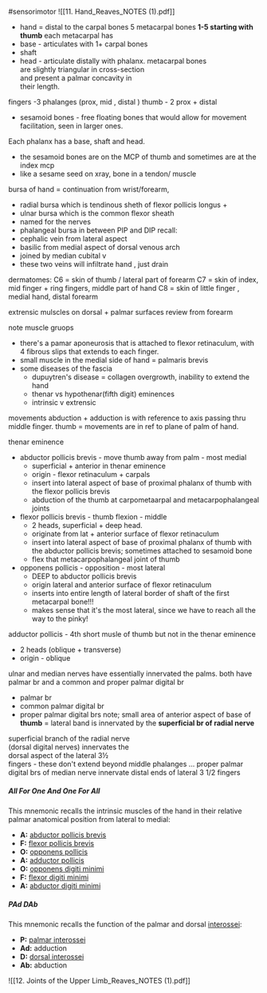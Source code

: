 #sensorimotor 
![[11. Hand_Reaves_NOTES (1).pdf]]
- hand = distal to the carpal bones
5 metacarpal bones **1-5 starting with thumb** 
each metacarpal has 
- base - articulates with 1+ carpal bones 
- shaft
- head - articulate distally with phalanx. 
metacarpal bones  
are slightly triangular in cross-section  
and present a palmar concavity in  
their length.

fingers -3 phalanges (prox, mid , distal )
thumb - 2 prox + distal 
- sesamoid bones - free floating bones that would allow for movement facilitation, seen in larger ones. 

Each phalanx has a base, shaft and head.
- the sesamoid bones are on the MCP of thumb and sometimes are at the index mcp 
- like a sesame seed on xray, bone in a tendon/ muscle 

bursa of hand = continuation from wrist/forearm, 
- radial bursa which is tendinous sheth of flexor pollicis longus +
- ulnar bursa which is the common flexor sheath 
- named for the nerves
- phalangeal bursa in between PIP and DIP 
recall: 
- cephalic vein from lateral aspect
- basilic from medial aspect of dorsal venous arch 
- joined by median cubital v 
- these two veins will infiltrate hand , just drain 

dermatomes:
C6 = skin of thumb  / lateral part of forearm 
C7 = skin of index, mid finger + ring fingers, middle part of hand
C8 = skin of little finger , medial hand, distal forearm 

extrensic mulscles on dorsal + palmar surfaces review from forearm 

note muscle gruops
- there's a pamar aponeurosis that is attached to flexor retinaculum, with 4 fibrous slips that extends to each finger. 
- small muscle in the medial side of hand = palmaris brevis 
- some diseases of the fascia
	- dupuytren's disease = collagen overgrowth, inability to extend the hand
	- thenar vs hypothenar(fifth digit) eminences
	- intrinsic v extrensic 

movements
abduction + adduction is with reference to axis passing thru middle finger. 
thumb = movements are in ref to plane of palm of hand. 

thenar eminence
- abductor pollicis brevis - move thumb away from palm - most medial
	- superficial + anterior in thenar eminence
	- origin - flexor retinaculum + carpals
	- insert into lateral aspect of base of proximal phalanx of thumb with the flexor pollicis brevis
	- abduction of the thumb at carpometaarpal and metacarpophalangeal joints 
- flexor pollicis brevis - thumb flexion - middle 
	- 2 heads, superficial + deep head. 
	- originate from lat + anterior surface of flexor retinaculum 
	- insert into lateral aspect of base of proximal phalanx of thumb with the abductor pollicis brevis; sometimes attached to sesamoid bone 
	- flex that metacarpophalangeal joint of thumb 
- opponens pollicis - opposition - most lateral 
	- DEEP to abductor pollicis brevis
	- origin lateral and anterior surface of flexor retinaculum 
	- inserts into entire length of lateral border of shaft of the first metacarpal bone!!!
	- makes sense that it's the most lateral, since we have to reach all the way to the pinky! 

adductor pollicis - 4th short musle of thumb but not in the thenar eminence
- 2 heads (oblique + transverse)
- origin - oblique 

ulnar and median nerves have essentially innervated the palms. both  have palmar br and a common and proper palmar digital br 
- palmar br 
- common palmar digital br
- proper palmar digital brs 
note; small area of anterior aspect of base of **thumb** = lateral band is innervated by the **superficial br of radial nerve**

superficial branch of the radial nerve  
(dorsal digital nerves) innervates the  
dorsal aspect of the lateral 3½  
fingers - these don't extend beyond middle phalanges ... proper palmar digital brs of median nerve innervate distal ends of lateral 3 1/2 fingers 

##### All For One And One For All
This mnemonic recalls the intrinsic muscles of the hand in their relative palmar anatomical position from lateral to medial:

- **A:** [abductor pollicis brevis](https://radiopaedia.org/articles/abductor-pollicis-brevis-muscle?lang=us)
- **F:** [flexor pollicis brevis](https://radiopaedia.org/articles/flexor-pollicis-brevis-muscle?lang=us)
- **O:** [opponens pollicis](https://radiopaedia.org/articles/opponens-pollicis-muscle?lang=us)
- **A:** [adductor pollicis](https://radiopaedia.org/articles/adductor-pollicis-muscle?lang=us)
- **O:** [opponens digiti minimi](https://radiopaedia.org/articles/opponens-digiti-minimi-muscle-1?lang=us)
- **F:** [flexor digiti minimi](https://radiopaedia.org/articles/flexor-digiti-minimi-brevis-muscle-hand?lang=us)
- **A:** [abductor digiti minimi](https://radiopaedia.org/articles/abductor-digiti-minimi-muscle-hand?lang=us)

##### PAd DAb
This mnemonic recalls the function of the palmar and dorsal [interossei](https://radiopaedia.org/articles/interossei-muscles-of-the-hand?lang=us "Interossei muscles of the hand"):
- **P:** [palmar interossei](https://radiopaedia.org/articles/palmar-interossei-muscles-hand?lang=us)
- **Ad:** adduction
- **D:** [dorsal interossei](https://radiopaedia.org/articles/dorsal-interossei-muscles-hand-1?lang=us)
- **Ab:** abduction

![[12. Joints of the Upper Limb_Reaves_NOTES (1).pdf]]